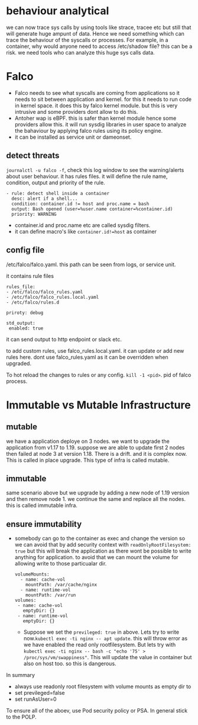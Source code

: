 # behaviour analytical
we can now trace sys calls by using tools like strace, tracee etc but still that will generate huge ampunt of data. Hence we
 need something which can trace the behaviour of the syscalls or processes. For example, in a container, why would anyone 
 need to access /etc/shadow file? this can be a risk. we need tools who can analyze this huge sys calls data.

 # Falco
 - Falco needs to see what syscalls are coming from applications so it needs to sit between application and kernel. for this it
 needs to run code in kernel space. it does this by falco kernel module. but this is very intrusive and some providers dont 
 allow to do this.
- Antoher wap is eBPF. this is safer than kernel module hence some providers allow this. it will run sysdig libraries in user
space to analyze the bahaviour by applying falco rules using its policy engine.
-  it can be installed as service unit or dameonset.

## detect threats
`journalctl -u falco -f`, check this log window to see the warning/alerts about user behaviour.
it has rules files. it will define the rule name, condition, output and priority of the rule.
````
- rule: detect shell inside a container
  desc: alert if a shell...
  condition: container.id != host and proc.name = bash
  output: Bash opened (user=%user.name container=%container.id)
  priority: WARNING
````

- container.id and proc.name etc are called sysdig filters.
- it can define macro's like `container.id!=host` as container

## config file
/etc/falco/falco.yaml.
this path can be seen from logs, or service unit.

it contains rule files
````
rules_file:
- /etc/falco/falco_rules.yaml
- /etc/falco/falco_rules.local.yaml
- /etc/falco/rules.d

priroty: debug

std_output:
 enabled: true
````

it can send output to http endpoint or slack etc.

to add custom rules, use falco_rules.local.yaml. it can update or add new rules here. dont use 
falco_rules.yaml as it can be overridden when upgraded.

To hot reload the changes to rules or any config. `kill -1 <pid>`. pid of falco process.

# Immutable vs Mutable Infrastructure

## mutable
we have a application deploye on 3 nodes. we want to upgrade the application from v1.17 to 1.19. suppose we are able to update first 2 nodes then failed at node 3 at version 1.18. There is a drift. and it is complex now. This is called in place upgrade. This type of infra is called mutable.

## immutable
same scenario above but we upgrade by adding a new node of 1.19 version and then remove node 1. we continue the same and replace all the nodes. this is called immutable infra.

## ensure immutability
- somebody can go to the container as exec and change the version so we can avoid that by add security context with `readOnlyRootFilesystem: true` but this will break the application as there wont be possible to write anything for application. to avoid that we can mount the volume for allowing write to those particualar dir.
  ````
  volumeMounts:
    - name: cache-vol
      mountPath: /var/cache/nginx
    - name: runtime-vol
      mountPath: /var/run
  volumes:
   - name: cache-vol
     emptyDir: {}
   - name: runtime-vol
     emptyDir: {}
  ````
  - Suppose we set the `previleged: true` in above. Lets try to write now.`kubectl exec -ti nginx -- apt update`. this will throw error as we have enabled the read only rootfilesystem.
    But lets try with `kubectl exec -ti nginx -- bash -c "echo '75' > /proc/sys/vm/swappiness"`. This will update the value in container but also on host too. so this is dangerous.

 In summary
 
 - always use readonly root filesystem with volume mounts as empty dir to
 - set previleged=false
 - set runAsUser=0

To ensure all of the aboev, use Pod security policy or PSA. In general stick to the POLP.
